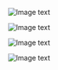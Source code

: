 ![Image text](https://raw.githubusercontent.com/brothers-js/react-native-ui-kit-demo/master/screesnopshot/button.png)


![Image text](https://raw.githubusercontent.com/brothers-js/react-native-ui-kit-demo/master/screesnopshot/tabbar.png)


![Image text](https://raw.githubusercontent.com/brothers-js/react-native-ui-kit-demo/master/screesnopshot/scrollview.png)


![Image text](https://raw.githubusercontent.com/brothers-js/react-native-ui-kit-demo/master/screesnopshot/form.png)